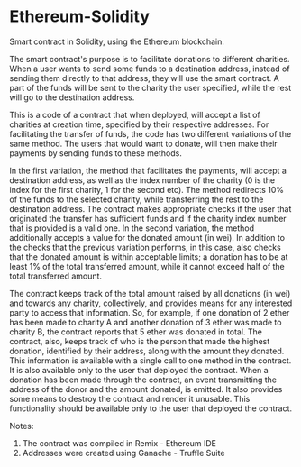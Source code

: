 # Ethereum-Solidity

Smart contract in Solidity, using the Ethereum blockchain.

The smart contract's purpose is to facilitate donations to different charities. When a user
wants to send some funds to a destination address, instead of sending them directly to
that address, they will use the smart contract. A part of the funds will be sent to the
charity the user specified, while the rest will go to the destination address.

This is a code of a contract that when deployed, will accept a list of charities at creation time, specified by their respective addresses.
For facilitating the transfer of funds, the code has two different variations of the same
method. The users that would want to donate, will then make their payments by sending funds to these methods.

In the first variation, the method that facilitates the payments, will accept a destination
address, as well as the index number of the charity (0 is the index for the first charity, 1 for
the second etc). The method redirects 10% of the funds to the selected charity, while transferring the rest to the destination address. The contract makes appropriate checks if the user that originated the transfer has sufficient funds and if the
charity index number that is provided is a valid one.
In the second variation, the method additionally accepts a value for the donated
amount (in wei). In addition to the checks that the previous variation performs, in this
case, also checks that the donated amount is within acceptable limits; a donation
has to be at least 1% of the total transferred amount, while it cannot exceed half of the
total transferred amount.

The contract keeps track of the total amount raised by all donations (in wei) and
towards any charity, collectively, and provides means for any interested party to access that
information. So, for example, if one donation of 2 ether has been made to charity A and
another donation of 3 ether was made to charity B, the contract reports that 5 ether
was donated in total.
The contract, also, keeps track of who is the person that made the highest donation,
identified by their address, along with the amount they donated. This information is available with a single call to one method in the contract. It is also available only to the user that deployed the contract.
When a donation has been made through the contract, an event transmitting the address
of the donor and the amount donated, is emitted.
It also provides some means to destroy the contract and render it unusable.
This functionality should be available only to the user that deployed the contract.


Notes:  
1) The contract was compiled in Remix - Ethereum IDE  
2) Addresses were created using Ganache - Truffle Suite
